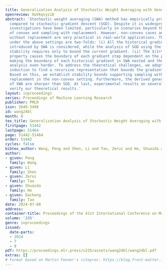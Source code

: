 ```yaml
---
title: Generalization Analysis of Stochastic Weight Averaging with General Sampling
openreview: XwVkqvyziD
abstract: 'Stochastic weight averaging (SWA) method has empirically proven its advantages
  compared to stochastic gradient descent (SGD). Despite it is widespread used, theoretical
  investigations have been limited, particularly in scenarios beyond the ideal setting
  of convex and sampling with replacement. However, non-convex cases and sampling
  without replacement are very practical in real-world applications. The main challenges
  under the above settings are two-folds: (i) All the historical gradient information
  introduced by SWA is considered, while the analysis of SGD using the tool of uniform
  stability requires only to bound the current gradient. (ii) The $(1+\alpha\beta)$-expansion
  property causes the boundary of each gradient step dependent on the previous step,
  making the boundary of each historical gradient in SWA nested and the theoretical
  analysis even harder. To address the theoretical challenges, we adopt mathematical
  induction to find a recursive representation that bounds the gradient at each step.
  Based on this, we establish stability bounds supporting sampling with and without
  replacement in the non-convex setting. Furthermore, the derived generalization bounds
  of SWA are sharper than SGD. At last, experimental results on several benchmarks
  verify our theoretical results.'
layout: inproceedings
series: Proceedings of Machine Learning Research
publisher: PMLR
issn: 2640-3498
id: wang24bl
month: 0
tex_title: Generalization Analysis of Stochastic Weight Averaging with General Sampling
firstpage: 51442
lastpage: 51464
page: 51442-51464
order: 51442
cycles: false
bibtex_author: Wang, Peng and Shen, Li and Tao, Zerui and He, Shuaida and Tao, Dacheng
author:
- given: Peng
  family: Wang
- given: Li
  family: Shen
- given: Zerui
  family: Tao
- given: Shuaida
  family: He
- given: Dacheng
  family: Tao
date: 2024-07-08
address:
container-title: Proceedings of the 41st International Conference on Machine Learning
volume: '235'
genre: inproceedings
issued:
  date-parts:
  - 2024
  - 7
  - 8
pdf: https://proceedings.mlr.press/v235/assets/wang24bl/wang24bl.pdf
extras: []
# Format based on Martin Fenner's citeproc: https://blog.front-matter.io/posts/citeproc-yaml-for-bibliographies/
---
```

